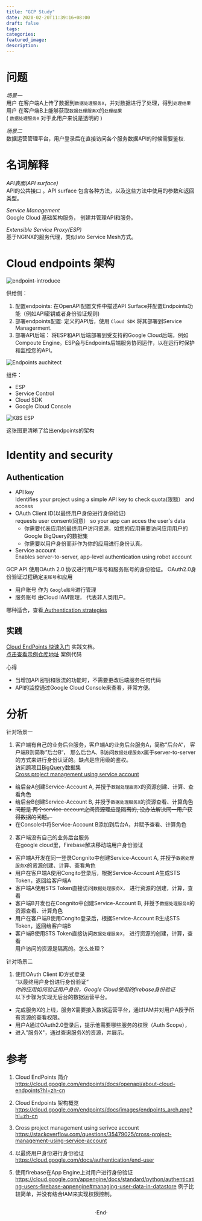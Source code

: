 ```yaml
---
title: "GCP Study"
date: 2020-02-20T11:39:16+08:00
draft: false
tags: 
categories: 
featured_image: 
description: 
---
```

# 问题
*场景一*   
用户 在客户端A上传了数据到`数据处理服务X`，并对数据进行了处理，得到`处理结果`  
用户 在客户端B上能够获取`数据处理服务X`的`处理结果`  
( `数据处理服务X` 对于此用户来说是透明的 )   
  
  
*场景二*  
数据运营管理平台，用户登录后在直接访问各个服务数据API的时候需要鉴权.  

# 名词解释

*API表面(API surface)*   
API的公共接口 。API surface 包含各种方法，以及这些方法中使用的参数和返回类型。   

*Service Management*   
Google Cloud 基础架构服务， 创建并管理API和服务。  

*Extensible Service Proxy(ESP)*    
基于NGINX的服务代理，类似Isto Service Mesh方式。  

# Cloud endpoints 架构
![endpoint-introduce](https://cloud.google.com/endpoints/docs/images/endpoints-architecture.png?hl=zh-cn)   

供给侧：

1. 配置endpoints: 在OpenAPI配置文件中描述API Surface并配置Endpoints功能（例如API密钥或者身份验证规则)  
2. 部署endpoints配置: 定义的API后，使用 `Cloud SDK` 将其部署到Service Managerment.  
3. 部署API后端： 将ESP和API后端部署到受支持的Google Cloud后端，例如Compoute Engine。ESP会与Endpoints后端服务协同运作，以在运行时保护和监控您的API。   


![Endpoints auchitect](https://cloud.google.com/endpoints/docs/images/endpoints_arch.png?hl=zh-cn)   

组件： 

- ESP 
- Service Control 
- Cloud SDK
- Google Cloud Console 

![K8S ESP](https://cloud.google.com/endpoints/docs/images/endpoints_kube.png?hl=zh-cn)

这张图更清晰了给出endpoints的架构   


# Identity and security 

## Authentication 

- API key  
  Identifies your project using a simple API key to check quota(限额） and access 
- OAuth Client ID(以最终用户身份进行身份验证)    
  requests user consent(同意） so your app can acces the user's data 
  - 你需要代表应用的最终用户访问资源，如您的应用需要访问应用用户的Google BigQuery的数据集   
  - 你需要以用户身份而非作为你的应用进行身份认真。 
- Service account   
  Enables server-to-server, app-level authentication using robot account 

GCP API 使用OAuth 2.0 协议进行用户账号和服务账号的身份验证。 OAuth2.0身份验证过程确定`主账号`和应用  

- 用户账号 作为 `Google账号`进行管理   
- 服务账号 由Cloud IAM管理， 代表非人类用户。  
    

哪种适合，查看[ Authentication strategies ](https://cloud.google.com/docs/authentication#authentication_strategies)  

## 实践 

[Cloud EndPoints 快速入门](https://cloud.google.com/endpoints/docs/quickstart-endpoints) 实践文档。   
[点击查看示例仓库地址](https://github.com/GoogleCloudPlatform/endpoints-quickstart)  案例代码  

心得

- 当增加API密钥和限流的功能时，不需要更改后端服务任何代码  
- API的监控通过Google Cloud Console来查看，非常方便。  


# 分析
针对场景一  

1. 客户端有自己的业务后台服务，客户端A的业务后台服务A，简称”后台A“， 客户端B则简称”后台B“， 那么后台A、B访问`数据处理服务X`属于server-to-server的方式来进行身份认证的。缺点是应用级的鉴权。  
  [访问跨项目BigQuery数据集](https://cloud.google.com/dataprep/docs/concepts/cross-bq-datasets)   
  [Cross project management using service account](https://stackoverflow.com/questions/35479025/cross-project-management-using-service-account)   
  - 给后台A创建Service-Account A, 并授予`数据处理服务X`的资源创建、计算、查看角色  
  - 给后台B创建Service-Account B, 并授予`数据处理服务X`的资源查看、计算角色   
  - ~~问题是 两个service-account之间资源理应是隔离的, 没办法解决同一用户获得数据的问题。~~  
  - 在Console中将Service-Account B添加到后台A，并赋予查看、计算角色  

2. 客户端没有自己的业务后台服务  
  在google cloud里，Firebase解决移动端用户身份验证  
  
  - 客户端A开发在同一登录Congnito中创建Service-Account A, 并授予`数据处理服务X`的资源创建、计算、查看角色  
  - 用户在客户端A使用Congito登录后，根据Service-Account A生成STS Token，返回给客户端A
  - 客户端A使用STS Token直接访问`数据处理服务X`， 进行资源的创建，计算，查看
  - 客户端B开发也在Congnito中创建Service-Account B, 并授予`数据处理服务X`的资源查看、计算角色
  - 用户在客户端B使用Congito登录后，根据Service-Account B生成STS Token，返回给客户端B
  - 客户端B使用STS Token直接访问`数据处理服务X`， 进行资源的创建，计算，查看   
  用户访问的资源是隔离的。怎么处理？ 


针对场景二  

1. 使用OAuth Client ID方式登录  
  ”以最终用户身份进行身份验证“  
  *你的应用如何验证用户身份，Google Cloud使用的firebase身份验证*  
  以下步骤为实现无后台的数据运营平台。  

  - 完成服务X的上线，服务X需要接入数据运营平台，通过IAM并对用户A授予所有资源的查看权限。
  - 用户A通过OAuth2.0登录后，提示他需要哪些服务的权限（Auth Scope），
  - 进入”服务X"，通过查询服务X的资源，并展示。


# 参考 

1. Cloud EndPoints 简介   
  https://cloud.google.com/endpoints/docs/openapi/about-cloud-endpoints?hl=zh-cn   

2. Cloud Endpoints 架构概览   
  https://cloud.google.com/endpoints/docs/images/endpoints_arch.png?hl=zh-cn    

3. Cross project management using serivce account  
  https://stackoverflow.com/questions/35479025/cross-project-management-using-service-account  

4. 以最终用户身份进行身份验证  
  https://cloud.google.com/docs/authentication/end-user   

5. 使用firebase在App Engine上对用户进行身份验证 
  https://cloud.google.com/appengine/docs/standard/python/authenticating-users-firebase-appengine#managing-user-data-in-datastore 
  例子比较简单，并没有结合IAM来实现权限控制。  

<br>

<center>  ·End·  </center>
